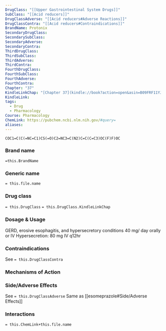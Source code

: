 ```yaml
---
DrugClass: "[[Upper Gastrointestinal System Drugs]]"
SubClass: "[[Acid reducers]]"
DrugClassAdverse: "[[Acid reducers#Adverse Reactions]]"
DrugClassContra: "[[Acid reducers#Contraindications]]"
BrandName: Protonix
SecondaryDrugClass: 
SecondarySubClass: 
SecondaryAdverse: 
SecondaryContra: 
ThirdDrugClass: 
ThirdSubClass: 
ThirdAdverse: 
ThirdContra: 
FourthDrugClass: 
FourthSubClass: 
FourthAdverse: 
FourthContra: 
Chapter: "37"
KindleLinkChap: "[Chapter 37](kindle://book?action=open&asin=B09FRF11YJ&location=20599)"
KindleLink: 
tags:
  - Drug
  - Pharmacology
Course: Pharmacology
ChemLink: https://pubchem.ncbi.nlm.nih.gov/#query=
aliases:
---
```

```smiles
COC1=C(C(=NC=C1)CS(=O)C2=NC3=C(N2)C=C(C=C3)OC(F)F)OC
```

### Brand name
`=this.BrandName`

### Generic name
`= this.file.name`

### Drug class 
`= this.DrugClass`
	`= this.DrugClass.KindleLinkChap`

### Dosage & Usage
GERD, erosive esophagitis, and hypersecretory conditions 
40 mg/ day orally or IV Hypersecretion: 80 mg IV q12hr

### Contraindications
See `= this.DrugClassContra`

### Mechanisms of Action


### Side/Adverse Effects
See `= this.DrugClassAdverse`
Same as [[esomeprazole#Side/Adverse Effects]]

### Interactions

`= this.ChemLink+this.file.name`
